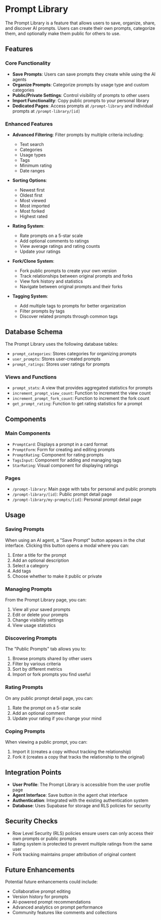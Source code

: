 # Prompt Library

The Prompt Library is a feature that allows users to save, organize, share, and discover AI prompts. Users can create their own prompts, categorize them, and optionally make them public for others to use.

## Features

### Core Functionality

- **Save Prompts**: Users can save prompts they create while using the AI agents
- **Organize Prompts**: Categorize prompts by usage type and custom categories
- **Public/Private Settings**: Control visibility of prompts to other users
- **Import Functionality**: Copy public prompts to your personal library
- **Dedicated Pages**: Access prompts at `/prompt-library` and individual prompts at `/prompt-library/[id]`

### Enhanced Features

- **Advanced Filtering**: Filter prompts by multiple criteria including:
  - Text search
  - Categories
  - Usage types
  - Tags
  - Minimum rating
  - Date ranges
  
- **Sorting Options**:
  - Newest first
  - Oldest first
  - Most viewed
  - Most imported
  - Most forked
  - Highest rated

- **Rating System**:
  - Rate prompts on a 5-star scale
  - Add optional comments to ratings
  - View average ratings and rating counts
  - Update your ratings

- **Fork/Clone System**:
  - Fork public prompts to create your own version
  - Track relationships between original prompts and forks
  - View fork history and statistics
  - Navigate between original prompts and their forks

- **Tagging System**:
  - Add multiple tags to prompts for better organization
  - Filter prompts by tags
  - Discover related prompts through common tags

## Database Schema

The Prompt Library uses the following database tables:

- `prompt_categories`: Stores categories for organizing prompts
- `user_prompts`: Stores user-created prompts
- `prompt_ratings`: Stores user ratings for prompts

### Views and Functions

- `prompt_stats`: A view that provides aggregated statistics for prompts
- `increment_prompt_view_count`: Function to increment the view count
- `increment_prompt_fork_count`: Function to increment the fork count
- `get_prompt_rating`: Function to get rating statistics for a prompt

## Components

### Main Components

- `PromptCard`: Displays a prompt in a card format
- `PromptForm`: Form for creating and editing prompts
- `PromptRating`: Component for rating prompts
- `TagsInput`: Component for adding and managing tags
- `StarRating`: Visual component for displaying ratings

### Pages

- `/prompt-library`: Main page with tabs for personal and public prompts
- `/prompt-library/[id]`: Public prompt detail page
- `/prompt-library/my-prompts/[id]`: Personal prompt detail page

## Usage

### Saving Prompts

When using an AI agent, a "Save Prompt" button appears in the chat interface. Clicking this button opens a modal where you can:

1. Enter a title for the prompt
2. Add an optional description
3. Select a category
4. Add tags
5. Choose whether to make it public or private

### Managing Prompts

From the Prompt Library page, you can:

1. View all your saved prompts
2. Edit or delete your prompts
3. Change visibility settings
4. View usage statistics

### Discovering Prompts

The "Public Prompts" tab allows you to:

1. Browse prompts shared by other users
2. Filter by various criteria
3. Sort by different metrics
4. Import or fork prompts you find useful

### Rating Prompts

On any public prompt detail page, you can:

1. Rate the prompt on a 5-star scale
2. Add an optional comment
3. Update your rating if you change your mind

### Coping Prompts

When viewing a public prompt, you can:

1. Import it (creates a copy without tracking the relationship)
2. Fork it (creates a copy that tracks the relationship to the original)

## Integration Points

- **User Profile**: The Prompt Library is accessible from the user profile page
- **Agent Interface**: Save button in the agent chat interface
- **Authentication**: Integrated with the existing authentication system
- **Database**: Uses Supabase for storage and RLS policies for security

## Security Checks

- Row Level Security (RLS) policies ensure users can only access their own prompts or public prompts
- Rating system is protected to prevent multiple ratings from the same user
- Fork tracking maintains proper attribution of original content

## Future Enhancements

Potential future enhancements could include:

- Collaborative prompt editing
- Version history for prompts
- AI-powered prompt recommendations
- Advanced analytics on prompt performance
- Community features like comments and collections
